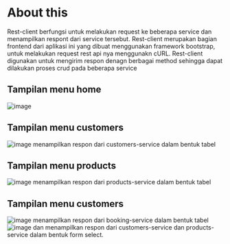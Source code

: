 # About this

Rest-client berfungsi untuk melakukan request ke beberapa service dan menampilkan respont dari service tersebut. Rest-client merupakan bagian frontend dari aplikasi ini yang dibuat menggunakan framework bootstrap, untuk melakukan request rest api nya menggunakn cURL. Rest-client digunakan untuk mengirim respon denagn berbagai method sehingga dapat dilakukan proses crud pada beberapa service

## Tampilan menu home
![image](https://user-images.githubusercontent.com/59037594/198863602-a4a9a112-76de-44cc-9f16-8f227b3122e6.png)

## Tampilan menu customers
![image](https://user-images.githubusercontent.com/59037594/198863757-35a3e85a-a95a-4435-8828-3531677bc8b7.png)
menampilkan respon dari customers-service dalam bentuk tabel


## Tampilan menu products
![image](https://user-images.githubusercontent.com/59037594/198863772-b302eeaa-2cd5-4a24-b78c-30a9bb251c1d.png)
menampilkan respon dari products-service dalam bentuk tabel

## Tampilan menu customers
![image](https://user-images.githubusercontent.com/59037594/198863782-82ceeefc-cb4d-4ba9-bdef-3ed70fae8312.png)
menampilkan respon dari booking-service dalam bentuk tabel
![image](https://user-images.githubusercontent.com/59037594/198863890-a6c0e2b1-1a93-45ad-bf55-1cf316fdfea4.png)
dan menampilkan respon dari customers-service dan products-service dalam bentuk form select.
